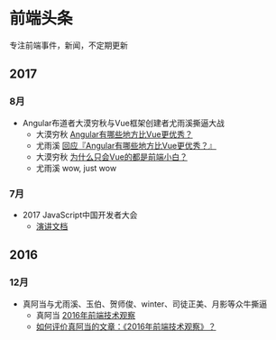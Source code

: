 # 前端头条
专注前端事件，新闻，不定期更新
## 2017
### 8月
* Angular布道者大漠穷秋与Vue框架创建者尤雨溪撕逼大战
    - 大漠穷秋 [Angular有哪些地方比Vue更优秀？](https://zhuanlan.zhihu.com/p/28259790)
    - 尤雨溪 [回应『Angular有哪些地方比Vue更优秀？』](https://zhuanlan.zhihu.com/p/28284087)
    - 大漠穷秋 [为什么只会Vue的都是前端小白？](https://zhuanlan.zhihu.com/p/28282605)
    - 尤雨溪 wow, just wow
### 7月
* 2017 JavaScript中国开发者大会
    - [演讲文档](http://2017.jsconf.cn/#schedule)
## 2016
### 12月
* 真阿当与尤雨溪、玉伯、贺师俊、winter、司徒正美、月影等众牛撕逼
    - 真阿当 [2016年前端技术观察](http://geek.csdn.net/news/detail/128912)
    - [如何评价真阿当的文章：《2016年前端技术观察》？](https://www.zhihu.com/question/53625757)
